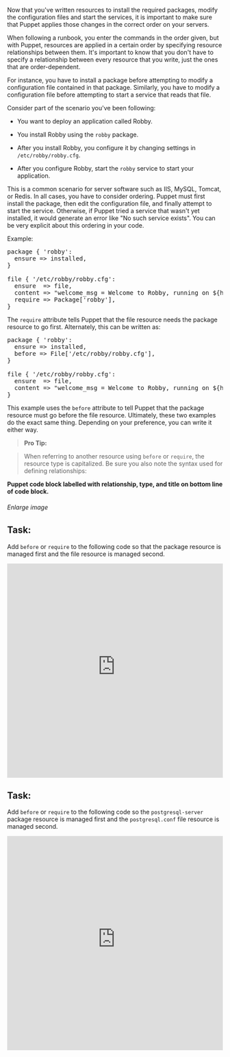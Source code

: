 Now that you've written resources to install the required packages, modify the configuration files and start the services, it is important to make sure that Puppet applies those changes in the correct order on your servers.

When following a runbook, you enter the commands in the order given, but with Puppet, resources are applied in a certain order by specifying resource relationships between them. It's important to know that you don't have to specify a relationship between every resource that you write, just the ones that are order-dependent.

For instance, you have to install a package before attempting to modify a configuration file contained in that package. Similarly, you have to modify a configuration file before attempting to start a service that reads that file.

Consider part of the scenario you've been following:

* You want to deploy an application called Robby.

* You install Robby using the `robby` package.

* After you install Robby, you configure it by changing settings in `/etc/robby/robby.cfg`.

* After you configure Robby, start the `robby` service to start your application.

This is a common scenario for server software such as IIS, MySQL, Tomcat, or Redis. In all cases, you have to consider ordering. Puppet must first install the package, then edit the configuration file, and finally attempt to start the service. Otherwise, if Puppet tried a service that wasn't yet installed, it would generate an error like "No such service exists". You can be very explicit about this ordering in your code.

Example:

<pre>
package { 'robby':
  ensure =&gt; installed,
}

file { '/etc/robby/robby.cfg':
  ensure  =&gt; file,
  content =&gt; "welcome_msg = Welcome to Robby, running on ${hostname}!",
  require =&gt; Package['robby'],
}
</pre>

The `require` attribute tells Puppet that the file resource needs the package resource to go first. Alternately, this can be written as:

<pre>
package { 'robby':
  ensure =&gt; installed,
  before =&gt; File['/etc/robby/robby.cfg'],
}

file { '/etc/robby/robby.cfg':
  ensure  =&gt; file,
  content =&gt; "welcome_msg = Welcome to Robby, running on ${hostname}!",
}
</pre>

This example uses the `before` attribute to tell Puppet that the package resource must go before the file resource. Ultimately, these two examples do the exact same thing. Depending on your preference, you can write it either way.

> **Pro Tip:**

> When referring to another resource using `before` or `require`, the resource type is capitalized. Be sure you also note the syntax used for defining relationships:

**Puppet code block labelled with relationship, type, and title on bottom line of code block.**

###### Enlarge image

## Task:

Add `before` or `require` to the following code so that the package resource is managed first and the file resource is managed second.

<iframe src="https://magicbox.classroom.puppet.com/pfs/package_file" width="100%" height="500px" frameborder="0"></iframe>

## Task:

Add `before` or `require` to the following code so the `postgresql-server` package resource is managed first and the `postgresql.conf` file resource is managed second.

<iframe src="https://magicbox.classroom.puppet.com/scenario/package_file" width="100%" height="500px" frameborder="0"></iframe>
